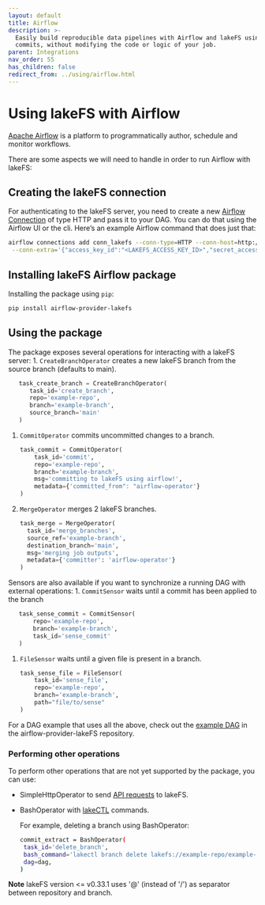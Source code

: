 ```yaml
---
layout: default
title: Airflow
description: >-
  Easily build reproducible data pipelines with Airflow and lakeFS using
  commits, without modifying the code or logic of your job.
parent: Integrations
nav_order: 55
has_children: false
redirect_from: ../using/airflow.html
---
```


# Using lakeFS with Airflow

[Apache Airflow](https://airflow.apache.org/) is a platform to programmatically author, schedule and monitor workflows.

There are some aspects we will need to handle in order to run Airflow with lakeFS:

## Creating the lakeFS connection

For authenticating to the lakeFS server, you need to create a new [Airflow Connection](https://airflow.apache.org/docs/apache-airflow/stable/howto/connection.html) of type HTTP and pass it to your DAG. You can do that using the Airflow UI or the cli. Here’s an example Airflow command that does just that:

```bash
airflow connections add conn_lakefs --conn-type=HTTP --conn-host=http://<LAKEFS_ENDPOINT> \
 --conn-extra='{"access_key_id":"<LAKEFS_ACCESS_KEY_ID>","secret_access_key":"<LAKEFS_SECRET_ACCESS_KEY>"}'
```

## Installing lakeFS Airflow package

Installing the package using `pip`:

```bash
pip install airflow-provider-lakefs
```

## Using the package

The package exposes several operations for interacting with a lakeFS server: 1. `CreateBranchOperator` creates a new lakeFS branch from the source branch \(defaults to main\).

```python
   task_create_branch = CreateBranchOperator(
      task_id='create_branch',
      repo='example-repo',
      branch='example-branch',
      source_branch='main'
   )
```

1. `CommitOperator` commits uncommitted changes to a branch.

   ```python
   task_commit = CommitOperator(
       task_id='commit',
       repo='example-repo',
       branch='example-branch',
       msg='committing to lakeFS using airflow!',
       metadata={'committed_from": "airflow-operator'}
   )
   ```

2. `MergeOperator` merges 2 lakeFS branches.

   ```python
   task_merge = MergeOperator(
     task_id='merge_branches',
     source_ref='example-branch',
     destination_branch='main',
     msg='merging job outputs',
     metadata={'committer': 'airflow-operator'}
   )
   ```

Sensors are also available if you want to synchronize a running DAG with external operations: 1. `CommitSensor` waits until a commit has been applied to the branch

```python
   task_sense_commit = CommitSensor(
       repo='example-repo',
       branch='example-branch',
       task_id='sense_commit'
   )
```

1. `FileSensor` waits until a given file is present in a branch.

   ```python
   task_sense_file = FileSensor(
       task_id='sense_file',
       repo='example-repo',
       branch='example-branch',
       path="file/to/sense"
   )
   ```

For a DAG example that uses all the above, check out the [example DAG](https://github.com/treeverse/airflow-provider-lakeFS/blob/main/lakefs_provider/example_dags/lakefs-dag.py) in the airflow-provider-lakeFS repository.

### Performing other operations

To perform other operations that are not yet supported by the package, you can use:

* SimpleHttpOperator to send [API requests](../reference/api.md) to lakeFS. 
* BashOperator with [lakeCTL](../quickstart/lakefs_cli.md) commands.

  For example, deleting a branch using BashOperator:

  ```bash
  commit_extract = BashOperator(
   task_id='delete_branch',
   bash_command='lakectl branch delete lakefs://example-repo/example-branch',
   dag=dag,
  )
  ```

**Note** lakeFS version &lt;= v0.33.1 uses '@' \(instead of '/'\) as separator between repository and branch.

